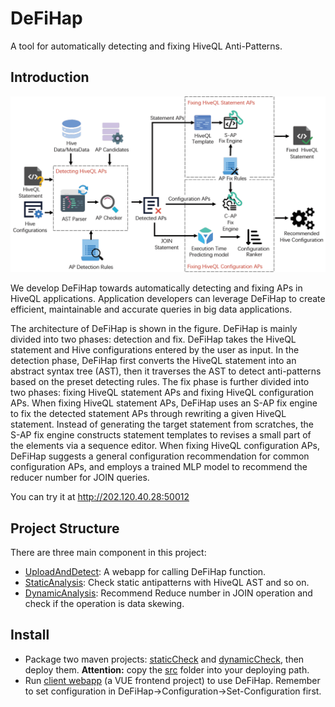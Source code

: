 # DeFiHap
A tool for automatically detecting and fixing HiveQL Anti-Patterns.

## Introduction
![system overview](pic/System%20Overview.png)

We develop DeFiHap towards automatically detecting and fixing APs in HiveQL applications. Application developers can leverage DeFiHap to create efficient, maintainable and accurate queries in big data applications.

The architecture of DeFiHap is shown in the figure. DeFiHap is mainly divided into two phases: detection and fix. DeFiHap takes the HiveQL statement and Hive configurations entered by the user as input. In the detection phase, DeFiHap first converts the HiveQL 
statement into an abstract syntax tree (AST), then it traverses the AST to detect anti-patterns based on the preset detecting 
rules. The fix phase is further divided into two phases: fixing HiveQL statement APs and fixing HiveQL configuration APs. When fixing HiveQL statement APs, DeFiHap uses an S-AP fix engine to fix the detected statement APs through rewriting a given HiveQL statement. Instead of generating the target statement from scratches, the S-AP fix engine constructs statement templates to revises a small part of the elements via a sequence editor. When fixing HiveQL configuration APs, DeFiHap suggests a general configuration recommendation for common configuration APs, and employs a trained MLP model to recommend the reducer number for JOIN queries.

You can try it at http://202.120.40.28:50012

## Project Structure
There are three main component in this project:

* [UploadAndDetect](UploadAndDetect): A webapp for calling DeFiHap function.
* [StaticAnalysis](StaticAnalysis): Check static antipatterns with HiveQL 
AST and so on.
* [DynamicAnalysis](DynamicAnalysis): Recommend Reduce number in JOIN operation
and check if the operation is data skewing.

## Install
* Package two maven projects: [staticCheck](StaticAnalysis) and 
[dynamicCheck](DynamicAnalysis/hivecheck), then deploy them. 
**Attention:** copy the [src](src) folder into your deploying path.
* Run [client webapp](UploadAndDetect/UploadAndDetect) (a VUE frontend project) to use DeFiHap. 
Remember to set configuration in DeFiHap->Configuration->Set-Configuration first.

